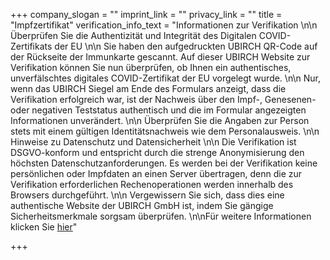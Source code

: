 +++
company_slogan = ""
imprint_link = ""
privacy_link = ""
title = "Impfzertifikat"
verification_info_text = "Informationen zur Verifikation \n\n Überprüfen Sie die Authentizität und Integrität des Digitalen COVID-Zertifikats der EU \n\n Sie haben den aufgedruckten UBIRCH QR-Code auf der Rückseite der Immunkarte gescannt. Auf dieser UBIRCH Website zur Verifikation können Sie nun überprüfen, ob Ihnen ein authentisches, unverfälschtes digitales COVID-Zertifikat der EU vorgelegt wurde. \n\n Nur, wenn das UBIRCH Siegel am Ende des Formulars anzeigt, dass die Verifikation erfolgreich war, ist der Nachweis über den Impf-, Genesenen- oder negativen Teststatus authentisch und die im Formular angezeigten Informationen unverändert. \n\n  Überprüfen Sie die Angaben zur Person stets mit einem gültigen Identitätsnachweis wie dem Personalausweis. \n\n Hinweise zu Datenschutz und Datensicherheit \n\n  Die Verifikation ist DSGVO-konform und entspricht durch die strenge Anonymisierung den höchsten Datenschutzanforderungen. Es werden bei der Verifikation keine persönlichen oder Impfdaten an einen Server übertragen, denn die zur Verifikation erforderlichen Rechenoperationen werden innerhalb des Browsers durchgeführt. \n\n Vergewissern Sie sich, dass dies eine authentische Website der UBIRCH GmbH ist, indem Sie gängige Sicherheitsmerkmale sorgsam überprüfen. \n\nFür weitere Informationen klicken Sie [hier](https://www.bsi.bund.de/DE/Themen/Verbraucherinnen-und-Verbraucher/Cyber-Sicherheitslage/Methoden-der-Cyber-Kriminalitaet/Spam-Phishing-Co/Passwortdiebstahl-durch-Phishing/Wie-erkenne-ich-Phishing-in-E-Mails-und-auf-Webseiten/wie-erkenne-ich-phishing-in-e-mails-und-auf-webseiten_node.html)"

+++
